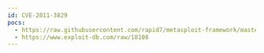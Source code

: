 ```yaml
---
id: CVE-2011-3829
pocs:
  - https://raw.githubusercontent.com/rapid7/metasploit-framework/master/modules/exploits/multi/http/sit_file_upload.rb
  - https://www.exploit-db.com/raw/18108
---
```


